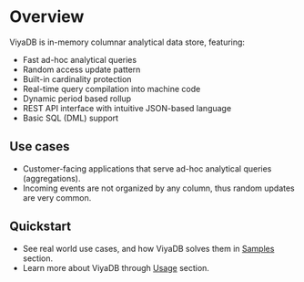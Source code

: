 Overview
========

ViyaDB is in-memory columnar analytical data store, featuring:

- Fast ad-hoc analytical queries
- Random access update pattern
- Built-in cardinality protection
- Real-time query compilation into machine code
- Dynamic period based rollup
- REST API interface with intuitive JSON-based language
- Basic SQL (DML) support

## Use cases

 * Customer-facing applications that serve ad-hoc analytical queries (aggregations).
 * Incoming events are not organized by any column, thus random updates are very common.

## Quickstart

 * See real world use cases, and how ViyaDB solves them in [Samples](samples.md) section.
 * Learn more about ViyaDB through [Usage](usage.md) section.


